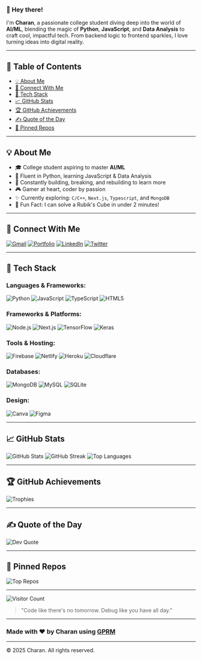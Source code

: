 ### 👋 Hey there!

I'm **Charan**, a passionate college student diving deep into the world of **AI/ML**, blending the magic of **Python**, **JavaScript**, and **Data Analysis** to craft cool, impactful tech. From backend logic to frontend sparkles, I love turning ideas into digital reality.

---

## 📖 Table of Contents
- [💡 About Me](#-about-me)
- [🔗 Connect With Me](#-connect-with-me)
- [🧰 Tech Stack](#-tech-stack)
- [📈 GitHub Stats](#-github-stats)
- [🏆 GitHub Achievements](#-github-achievements)
- [✍️ Quote of the Day](#️-quote-of-the-day)
- [📌 Pinned Repos](#-pinned-repos)

---

## 💡 About Me
- 🎓 College student aspiring to master **AI/ML**
- 🐍 Fluent in Python, learning JavaScript & Data Analysis
- 🌱 Constantly building, breaking, and rebuilding to learn more
- 🎮 Gamer at heart, coder by passion
- ✨ Currently exploring: `C/C++`, `Next.js`, `Typescript`, and `MongoDB`
- 🌟 Fun Fact: I can solve a Rubik's Cube in under 2 minutes!

---

## 🔗 Connect With Me
[![Gmail](https://img.shields.io/badge/Gmail-D14836?style=flat&logo=gmail&logoColor=white)](mailto:shivanicharan297@gmail.com)
[![Portfolio](https://img.shields.io/badge/Portfolio-000000?style=flat&logo=About.me&logoColor=white)](https://charancodes.me)
[![LinkedIn](https://img.shields.io/badge/LinkedIn-0077B5?style=flat&logo=linkedin&logoColor=white)](https://www.linkedin.com/in/charan)
[![Twitter](https://img.shields.io/badge/Twitter-1DA1F2?style=flat&logo=twitter&logoColor=white)](https://twitter.com/charancodes)

---

## 🧰 Tech Stack
### **Languages & Frameworks:**
![Python](https://img.shields.io/badge/Python-3670A0?style=flat&logo=python&logoColor=ffdd54)
![JavaScript](https://img.shields.io/badge/JavaScript-F7DF1E?style=flat&logo=javascript&logoColor=black)
![TypeScript](https://img.shields.io/badge/TypeScript-007ACC?style=flat&logo=typescript&logoColor=white)
![HTML5](https://img.shields.io/badge/HTML5-E34F26?style=flat&logo=html5&logoColor=white)

### **Frameworks & Platforms:**
![Node.js](https://img.shields.io/badge/Node.js-339933?style=flat&logo=node.js&logoColor=white)
![Next.js](https://img.shields.io/badge/Next.js-000000?style=flat&logo=next.js&logoColor=white)
![TensorFlow](https://img.shields.io/badge/TensorFlow-FF6F00?style=flat&logo=tensorflow&logoColor=white)
![Keras](https://img.shields.io/badge/Keras-D00000?style=flat&logo=keras&logoColor=white)

### **Tools & Hosting:**
![Firebase](https://img.shields.io/badge/Firebase-039BE5?style=flat&logo=firebase)
![Netlify](https://img.shields.io/badge/Netlify-00C7B7?style=flat&logo=netlify&logoColor=white)
![Heroku](https://img.shields.io/badge/Heroku-430098?style=flat&logo=heroku&logoColor=white)
![Cloudflare](https://img.shields.io/badge/Cloudflare-F38020?style=flat&logo=Cloudflare&logoColor=white)

### **Databases:**
![MongoDB](https://img.shields.io/badge/MongoDB-4ea94b?style=flat&logo=mongodb&logoColor=white)
![MySQL](https://img.shields.io/badge/MySQL-4479A1?style=flat&logo=mysql&logoColor=white)
![SQLite](https://img.shields.io/badge/SQLite-07405E?style=flat&logo=sqlite&logoColor=white)

### **Design:**
![Canva](https://img.shields.io/badge/Canva-00C4CC?style=flat&logo=canva&logoColor=white)
![Figma](https://img.shields.io/badge/Figma-F24E1E?style=flat&logo=figma&logoColor=white)

---

## 📈 GitHub Stats
![GitHub Stats](https://github-readme-stats.vercel.app/api?username=NoahCodesPython&theme=tokyonight&hide_border=false&show_icons=true)
![GitHub Streak](https://streak-stats.demolab.com?user=NoahCodesPython&theme=tokyonight&hide_border=false)
![Top Languages](https://github-readme-stats.vercel.app/api/top-langs/?username=NoahCodesPython&layout=compact&theme=tokyonight&hide_border=false)

---

## 🏆 GitHub Achievements
![Trophies](https://github-profile-trophy.vercel.app/?username=NoahCodesPython&theme=onestar&no-frame=false&row=1&margin-w=15)

---

## ✍️ Quote of the Day
![Dev Quote](https://quotes-github-readme.vercel.app/api?type=horizontal&theme=merko)

---

## 📌 Pinned Repos
![Top Repos](https://github-contributor-stats.vercel.app/api?username=NoahCodesPython&limit=5&theme=tokyonight)

---

![Visitor Count](https://komarev.com/ghpvc/?username=NoahCodesPython&style=flat&color=blue)

> "Code like there's no tomorrow. Debug like you have all day."

---

### Made with ❤️ by Charan using [GPRM](https://github.com/rahuldkjain/github-profile-readme-generator)

---

© 2025 Charan. All rights reserved.
